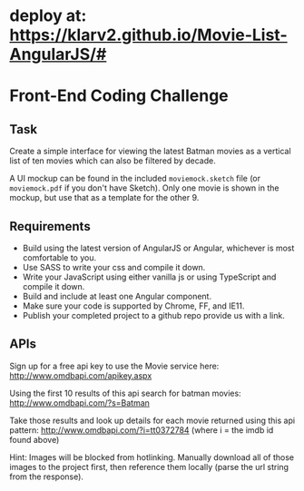 # deploy at: https://klarv2.github.io/Movie-List-AngularJS/#

# Front-End Coding Challenge

## Task

Create a simple interface for viewing the latest Batman movies as a vertical list of ten movies which can also be filtered by decade.

A UI mockup can be found in the included `moviemock.sketch` file (or `moviemock.pdf` if you don't have Sketch).
Only one movie is shown in the mockup, but use that as a template for the other 9.

## Requirements
* Build using the latest version of AngularJS or Angular, whichever is most comfortable to you.
* Use SASS to write your css and compile it down.
* Write your JavaScript using either vanilla js or using TypeScript and compile it down.
* Build and include at least one Angular component.
* Make sure your code is supported by Chrome, FF, and IE11.
* Publish your completed project to a github repo provide us with a link.

## APIs

Sign up for a free api key to use the Movie service here:
http://www.omdbapi.com/apikey.aspx

Using the first 10 results of this api search for batman movies:
http://www.omdbapi.com/?s=Batman

Take those results and look up details for each movie returned using this api pattern:
http://www.omdbapi.com/?i=tt0372784 (where i = the imdb id found above)

Hint: Images will be blocked from hotlinking. Manually download all of those images to the project first, then reference them locally (parse the url string from the response).

